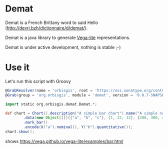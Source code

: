 # Demat



Demat is a French Brittany word to said Hello (http://devri.bzh/dictionnaire/d/demat/).

Demat is a java library to generate [Vega-lite](https://vega.github.io/vega-lite/) representations.


Demat is under active development, nothing is stable ;-)


# Use it

Let's run this script with Groovy

```groovy
@GrabResolver(name = 'orbisgis', root = 'https://oss.sonatype.org/content/repositories/snapshots/')
@Grab(group = 'org.orbisgis', module = 'demat', version = '0.0.7-SNAPSHOT')

import static org.orbisgis.demat.Demat.*;

def chart = Chart().description("A simple bar chart").name("A simple name")
        .data(new Object[][]{{"a", "b", "c"}, {1, 22, 12}, {200, 300, 400}})
        .mark_bar()
        .encode(X("a").nominal(), Y("b").quantitative());
chart.show();
```

shows https://vega.github.io/vega-lite/examples/bar.html

